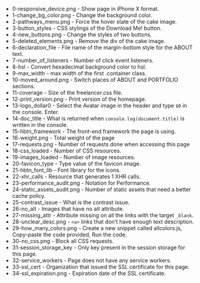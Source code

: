 * 0-responsive_device.png - Show page in iPhone X format.
* 1-change_bg_color.png - Change the background color.
* 2-pathways_menu.png - Force the hover state of the cake image.
* 3-button_styles - CSS stylings of the Download Me! button.
* 4-new_buttons.png - Change the styles of two buttons.
* 5-deleted_elements.png - Remove the div of the cake image.
* 6-declaration_file - File name of the margin-bottom style for the ABOUT text.
* 7-number_of_listeners - Number of click event listeners.
* 8-hsl - Convert hexadecimal background color to hsl.
* 9-max_width - max width of the first .container class.
* 10-moved_around.png - Switch places of ABOUT and PORTFOLIO sections.
* 11-coverage - Size of the freelancer.css file.
* 12-print_version.png - Print version of the homepage.
* 13-logo_dollar0 - Select the Avatar image in the header and type `$0` in the console. Enter.
* 14-doc_title - What is returned when `console.log(document.title)` is written in the console.
* 15-hbtn_framework - The front-end framework the page is using.
* 16-weight.png - Total weight of the page
* 17-requests.png - Number of requests done when accessing this page
* 18-css_loaded - Number of CSS resources.
* 19-images_loaded - Number of image resources.
* 20-favicon_type - Type value of the favicon image.
* 21-hbtn_font_lib - Font library for the icons.
* 22-xhr_calls - Resource that generates 1 XHR calls.
* 23-performance_audit.png - Notation for Performance.
* 24-static_assets_audit.png - Number of static assets that need a better cache policy.
* 25-contrast_issue - What is the contrast issue.
* 26-no_alt - Images that have no alt attribute.
* 27-missing_attr - Attribute missing on all the links with the target `_blank`.
* 28-unclear_desc.png - `<a>` links that don’t have enough text description.
* 29-how_many_colors.png - Create a new snippet called allcolors.js, Copy-paste the code provided, Run the code.
* 30-no_css.png - Block all CSS requests.
* 31-session_storage_key - Only key present in the session storage for this page.
* 32-service_workers - Page does not have any service workers.
* 33-ssl_cert - Organization that issued the SSL certificate for this page.
* 34-ssl_expiration.png - Expiration date of the SSL certificate.
